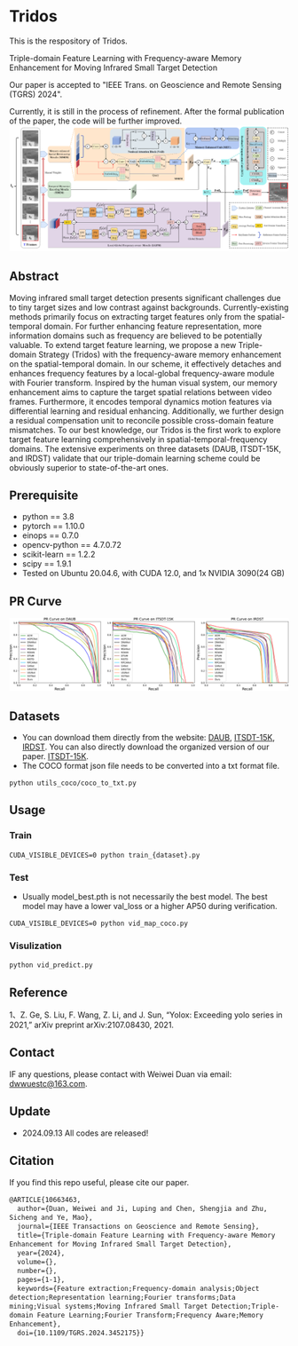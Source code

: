 # Tridos
This is the respository of  Tridos.

Triple-domain Feature Learning with Frequency-aware Memory Enhancement for Moving Infrared Small Target Detection

Our paper is accepted to "IEEE Trans. on Geoscience and Remote Sensing (TGRS) 2024".

Currently, it is still in the process of refinement. After the formal publication of the paper, the code will be further improved.
![frame](frame.png)
## Abstract
Moving infrared small target detection presents significant challenges due to tiny target sizes and low contrast against backgrounds. Currently-existing methods primarily focus on extracting target features only from the spatial-temporal domain. For further enhancing feature representation, more information domains such as frequency are believed to be potentially valuable.  To extend target feature learning, we propose a new Triple-domain Strategy (Tridos) with the frequency-aware memory enhancement on the spatial-temporal domain. In our scheme, it effectively detaches and enhances frequency features by a local-global frequency-aware module with Fourier transform. Inspired by the human visual system, our memory enhancement aims to capture the target spatial relations between video frames. Furthermore, it encodes temporal dynamics motion features via differential learning and residual enhancing.
Additionally, we further design a residual compensation unit to reconcile possible cross-domain feature mismatches.
To our best knowledge, our Tridos is the first work to explore target feature learning comprehensively in spatial-temporal-frequency domains. The extensive experiments on three datasets (DAUB, ITSDT-15K, and IRDST) validate that our triple-domain learning scheme could be obviously superior to state-of-the-art ones.

## Prerequisite
- python == 3.8
- pytorch == 1.10.0
- einops == 0.7.0
- opencv-python == 4.7.0.72
- scikit-learn == 1.2.2
- scipy == 1.9.1
- Tested on Ubuntu 20.04.6, with CUDA 12.0, and 1x NVIDIA 3090(24 GB)

## PR Curve
![PR](PR.png)

## Datasets
- You can download them directly from the website: [DAUB](https://www.scidb.cn/en/detail?dataSetId=720626420933459968), [ITSDT-15K](https://www.scidb.cn/en/detail?dataSetId=de971a1898774dc5921b68793817916e&dataSetType=journal), [IRDST](https://xzbai.buaa.edu.cn/datasets.html). You can also directly download the organized version of our paper. [ITSDT-15K](https://drive.google.com/file/d/1nnlXK0QCoFqToOL-7WdRQCZfbGJvHLh2/view?usp=sharing). 
- The COCO format json file needs to be converted into a txt format file. 
```
python utils_coco/coco_to_txt.py
```
## Usage
### Train
```
CUDA_VISIBLE_DEVICES=0 python train_{dataset}.py
```
### Test
- Usually model_best.pth is not necessarily the best model. The best model may have a lower val_loss or a higher AP50 during verification.
```
CUDA_VISIBLE_DEVICES=0 python vid_map_coco.py
```
### Visulization
```
python vid_predict.py
```
## Reference
1、Z. Ge, S. Liu, F. Wang, Z. Li, and J. Sun, “Yolox: Exceeding yolo series in 2021,” arXiv preprint arXiv:2107.08430, 2021.

## Contact
IF any questions, please contact with Weiwei Duan via email: [dwwuestc@163.com]().

## Update
- 2024.09.13 All codes are released!

## Citation
If you find this repo useful, please cite our paper.
```
@ARTICLE{10663463,
  author={Duan, Weiwei and Ji, Luping and Chen, Shengjia and Zhu, Sicheng and Ye, Mao},
  journal={IEEE Transactions on Geoscience and Remote Sensing}, 
  title={Triple-domain Feature Learning with Frequency-aware Memory Enhancement for Moving Infrared Small Target Detection}, 
  year={2024},
  volume={},
  number={},
  pages={1-1},
  keywords={Feature extraction;Frequency-domain analysis;Object detection;Representation learning;Fourier transforms;Data mining;Visual systems;Moving Infrared Small Target Detection;Triple-domain Feature Learning;Fourier Transform;Frequency Aware;Memory Enhancement},
  doi={10.1109/TGRS.2024.3452175}}

```
